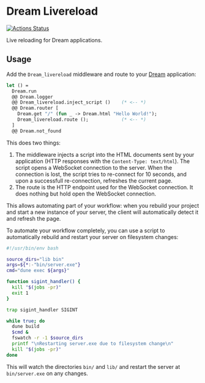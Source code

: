 # Dream Livereload

[![Actions Status](https://github.com/tmattio/dream-livereload/workflows/CI/badge.svg)](https://github.com/tmattio/dream-livereload/actions)

Live reloading for Dream applications.

## Usage

Add the `Dream_livereload` middleware and route to your [Dream](https://github.com/aantron/dream) application:

```ocaml
let () =
  Dream.run
  @@ Dream.logger
  @@ Dream_livereload.inject_script ()    (* <-- *)
  @@ Dream.router [
    Dream.get "/" (fun _ -> Dream.html "Hello World!");
    Dream_livereload.route ();            (* <-- *)
  ]
  @@ Dream.not_found
```

This does two things:

1. The middleware injects a script into the HTML documents sent by your application (HTTP responses with the `Content-Type: text/html`). The script opens a WebSocket connection to the server. When the connection is lost, the script tries to re-connect for 10 seconds, and upon a successfull re-connection, refreshes the current page.
2. The route is the HTTP endpoint used for the WebSocket connection. It does nothing but hold open the WebSocket connection.

This allows automating part of your workflow: when you rebuild your project and start a new instance of your server, the client will automatically detect it and refresh the page.

To automate your workflow completely, you can use a script to automatically rebuild and restart your server on filesystem changes:

```bash
#!/usr/bin/env bash

source_dirs="lib bin"
args=${*:-"bin/server.exe"}
cmd="dune exec ${args}"

function sigint_handler() {
  kill "$(jobs -pr)"
  exit 1
}

trap sigint_handler SIGINT

while true; do
  dune build
  $cmd &
  fswatch -r -1 $source_dirs
  printf "\nRestarting server.exe due to filesystem change\n"
  kill "$(jobs -pr)"
done
```

This will watch the directories `bin/` and `lib/` and restart the server at `bin/server.exe` on any changes.
